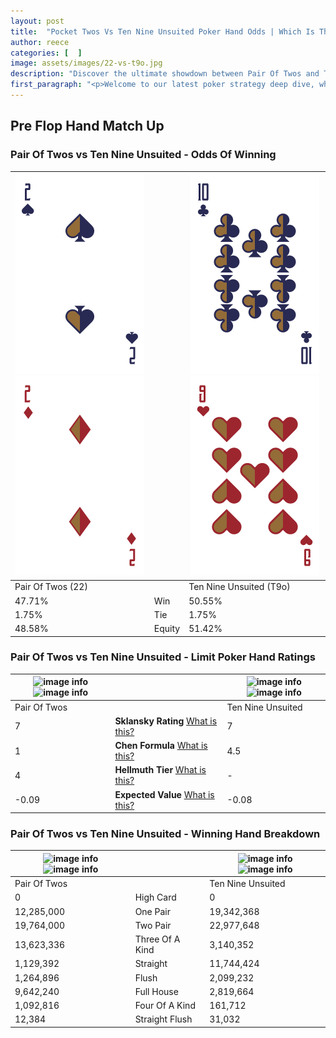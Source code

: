 ```yaml
---
layout: post
title:  "Pocket Twos Vs Ten Nine Unsuited Poker Hand Odds | Which Is The Better Hand In Poker? A Complete Guide"
author: reece
categories: [  ]
image: assets/images/22-vs-t9o.jpg
description: "Discover the ultimate showdown between Pair Of Twos and Ten Nine Unsuited in poker! Uncover the odds, strategies, and scenarios where one hand triumphs over the other. Get ready to up your poker game with this thrilling analysis."
first_paragraph: "<p>Welcome to our latest poker strategy deep dive, where we're pitting two distinct hands against each other in a high-stakes showdown: Pair Of Twos vs Ten Nine Unsuited.</p><p>In the dynamic world of poker, every decision counts, and knowing which hand holds the upper hand is key to your success at the table.</p><p>In this article, we'll dissect these two hands, explore the scenarios where one dominates the other, and equip you with the knowledge to make strategic choices that can tip the odds in your favor.</p><p>Get ready to unravel the intriguing dynamics of these poker hands and elevate your game to new heights.</p>"
---
```




[comment]: # (sp0)

## Pre Flop Hand Match Up

<div class="table hand-ratings" markdown="1"> 



### Pair Of Twos vs Ten Nine Unsuited - Odds Of Winning


    
| ![image info](assets/images/hand1/2.png) ![image info](assets/images/hand1/2o.png) |  | ![image info](assets/images/hand2/t.png) ![image info](assets/images/hand2/9o.png) |
| -------- | -------- | -------- |
| Pair Of Twos (22) |  | Ten Nine Unsuited (T9o) |
| 47.71% | Win | 50.55% |
| 1.75% | Tie | 1.75% |
| 48.58% | Equity | 51.42% |




[comment]: # (sp1)



### Pair Of Twos vs Ten Nine Unsuited - Limit Poker Hand Ratings


    
| ![image info](https://www.riverpairs.com/assets/images/hand1/2.png) ![image info](https://www.riverpairs.com/assets/images/hand1/2o.png) |  | ![image info](https://www.riverpairs.com/assets/images/hand2/t.png) ![image info](https://www.riverpairs.com/assets/images/hand2/9o.png) |
| -------- | -------- | -------- |
| Pair Of Twos |  | Ten Nine Unsuited |
| 7 | **Sklansky Rating** [What is this?](/sklansky-rating-explained) | 7 |
| 1 | **Chen Formula** [What is this?](/chen-formula-explained) | 4.5 |
| 4 | **Hellmuth Tier** [What is this?](/Hellmuth-tier-explained) | - |
| -0.09 | **Expected Value** [What is this?](/expected-value-explained) | -0.08 |




[comment]: # (sp2)



### Pair Of Twos vs Ten Nine Unsuited - Winning Hand Breakdown


    
| ![image info](https://www.riverpairs.com/assets/images/hand1/2.png) ![image info](https://www.riverpairs.com/assets/images/hand1/2o.png) |  | ![image info](https://www.riverpairs.com/assets/images/hand2/t.png) ![image info](https://www.riverpairs.com/assets/images/hand2/9o.png) |
| -------- | -------- | -------- |
| Pair Of Twos |  | Ten Nine Unsuited |
| 0 | High Card | 0 |
| 12,285,000 | One Pair | 19,342,368 |
| 19,764,000 | Two Pair | 22,977,648 |
| 13,623,336 | Three Of A Kind | 3,140,352 |
| 1,129,392 | Straight | 11,744,424 |
| 1,264,896 | Flush | 2,099,232 |
| 9,642,240 | Full House | 2,819,664 |
| 1,092,816 | Four Of A Kind | 161,712 |
| 12,384 | Straight Flush | 31,032 |




[comment]: # (sp3)



</div>

[comment]: # (sp4)



[comment]: # (sp5)

